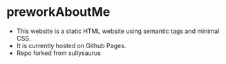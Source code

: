 # preworkAboutMe

* This website is a static HTML website using semantic tags and minimal CSS. 
* It is currently hosted on Github Pages.
* Repo forked from sullysaurus